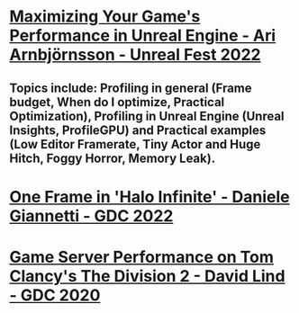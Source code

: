 # [Maximizing Your Game's Performance in Unreal Engine - Ari Arnbjörnsson - Unreal Fest 2022](https://www.youtube.com/watch?v=GuIav71867E&list=LL6MKUgGZ9Q8c2Ff7GnoRoqA)
## Topics include: Profiling in general (Frame budget, When do I optimize, Practical Optimization), Profiling in Unreal Engine (Unreal Insights, ProfileGPU) and Practical examples (Low Editor Framerate, Tiny Actor and Huge Hitch, Foggy Horror, Memory Leak).

# [One Frame in 'Halo Infinite' - Daniele Giannetti - GDC 2022](https://www.youtube.com/watch?v=IUiNUky-ibM&list=LL6MKUgGZ9Q8c2Ff7GnoRoqA)

# [Game Server Performance on Tom Clancy's The Division 2 - David Lind - GDC 2020](https://www.youtube.com/watch?v=bcXxyKqgV0c&list=LL6MKUgGZ9Q8c2Ff7GnoRoqA)

